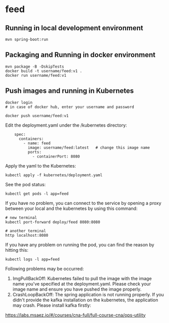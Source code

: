 # feed

## Running in local development environment

```
mvn spring-boot:run
```

## Packaging and Running in docker environment

```
mvn package -B -DskipTests
docker build -t username/feed:v1 .
docker run username/feed:v1
```

## Push images and running in Kubernetes

```
docker login 
# in case of docker hub, enter your username and password

docker push username/feed:v1
```

Edit the deployment.yaml under the /kubernetes directory:
```
    spec:
      containers:
        - name: feed
          image: username/feed:latest   # change this image name
          ports:
            - containerPort: 8080

```

Apply the yaml to the Kubernetes:
```
kubectl apply -f kubernetes/deployment.yaml
```

See the pod status:
```
kubectl get pods -l app=feed
```

If you have no problem, you can connect to the service by opening a proxy between your local and the kubernetes by using this command:
```
# new terminal
kubectl port-forward deploy/feed 8080:8080

# another terminal
http localhost:8080
```

If you have any problem on running the pod, you can find the reason by hitting this:
```
kubectl logs -l app=feed
```

Following problems may be occurred:

1. ImgPullBackOff:  Kubernetes failed to pull the image with the image name you've specified at the deployment.yaml. Please check your image name and ensure you have pushed the image properly.
1. CrashLoopBackOff: The spring application is not running properly. If you didn't provide the kafka installation on the kubernetes, the application may crash. Please install kafka firstly:

https://labs.msaez.io/#/courses/cna-full/full-course-cna/ops-utility

